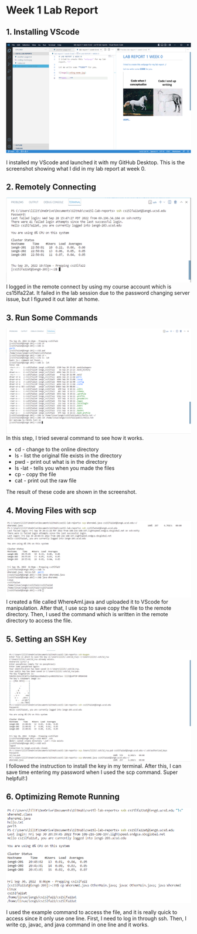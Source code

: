 # Week 1 Lab Report
## 1. Installing VScode
![Image](screenshot-w101.jpg)

I installed my VScode and launched it with my GitHub Desktop. This is the screenshot showing what I did in my lab report at week 0.

## 2. Remotely Connecting
![Image](screenshot-w102.jpg)
I logged in the remote connect by using my course account which is cs15lfa22at. It failed in the lab session due to the password changing server issue, but I figured it out later at home.

## 3. Run Some Commands
![Image](screenshot-w103.jpg)
In this step, I tried several command to see how it works. 
* cd - change to the online directory
* ls - list the original file exists in the directory
* pwd - print out what is in the directory
* ls -lat - tells you when you made the files
* cp - copy the file
* cat - print out the raw file

The result of these code are shown in the screenshot.

## 4. Moving Files with scp
![Image](screenshot-w104.jpg)
I created a file called WhereAmI.java and uploaded it to VScode for manipulation. After that, I use scp to save copy the file to the remote directory. Then, I used the command which is written in the remote directory to access the file.

## 5. Setting an SSH Key
![Image](screenshot-w105.jpg)
I followed the instruction to install the key in my terminal. After this, I can save time entering my password when I used the scp command. Super helpful!:)

## 6. Optimizing Remote Running
![Image](screenshot-w106.jpg)

I used the example command to access the file, and it is really quick to access since it only use one line. First, I need to log in through ssh. Then, I write cp, javac, and java command in one line and it works. 